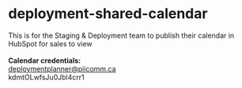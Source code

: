# deployment-shared-calendar
This is for the Staging &amp; Deployment team to publish their calendar in HubSpot for sales to view<br>
<br><b>Calendar credentials:</b>
<br>deploymentplanner@piicomm.ca
<br>kdmtOLwfsJu0Jbl4crr1
